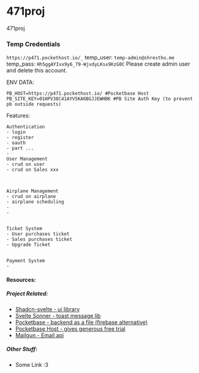 # 471proj
471proj

### Temp Credentials
`https://p471.pockethost.io/_`
temp_user: `temp-admin@shrestho.me`
temp_pass: `Hh5ggAYIvx9y6_79-WjvdyLKsx9KzG0C`
Please create admin user and delete this account.

ENV DATA:

```
PB_HOST=https://p471.pockethost.io/ #Pocketbase Host
PB_SITE_KEY=01HPV38C41AYV5KA6BGJJEWHBK #PB Site Auth Key (to prevent pb outside requests)
```


Features:

```
Authentication
- login
- register
- oauth
- part ...
- 
User Management
- crud on user
- crud on Sales xxx

 

Airplane Management
- crud on airplane
- airplane scheduling
- 
- 


Ticket System
- User purchases ticket
- Sales purchases ticket
- Upgrade Ticket


Payment System
- 
```




#### Resources:
##### Project Related:
- [Shadcn-svelte - ui library](!https://www.shadcn-svelte.com/)
- [Svelte Sonner - toast message lib](!https://svelte-sonner.vercel.app/) 
- [Pocketbase - backend as a file (firebase alternative)](!https://pocketbase.io/)
- [Pocketbase Host - gives generous free trial](!https://pockethost.io/docs/overview/introduction/)
- [Mailgun - Email api](https://www.mailgun.com/)
##### Other Stuff:
- Some Link :3
